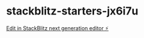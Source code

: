 # stackblitz-starters-jx6i7u

[Edit in StackBlitz next generation editor ⚡️](https://stackblitz.com/~/github.com/dwivedisanskruti1/stackblitz-starters-jx6i7u)